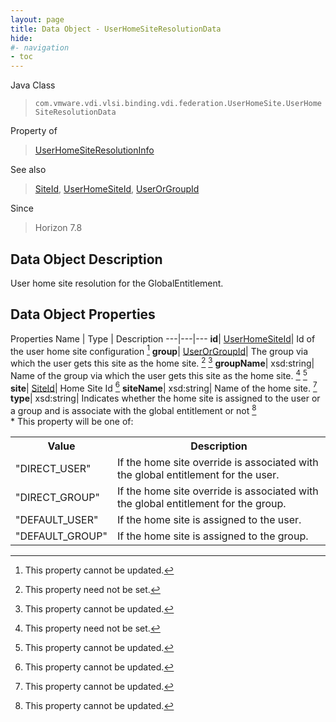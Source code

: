 ```yaml
---
layout: page
title: Data Object - UserHomeSiteResolutionData
hide:
#- navigation
- toc
---
```






Java Class
> `com.vmware.vdi.vlsi.binding.vdi.federation.UserHomeSite.UserHomeSiteResolutionData`

Property of
> [UserHomeSiteResolutionInfo](vdi.federation.UserHomeSite.UserHomeSiteResolutionInfo.md#field_detail)

See also
> [SiteId](vdi.entity.SiteId.md), [UserHomeSiteId](vdi.entity.UserHomeSiteId.md), [UserOrGroupId](vdi.entity.UserOrGroupId.md)

Since
> Horizon 7.8


## Data Object Description

User home site resolution for the GlobalEntitlement.

## Data Object Properties
Properties
Name |  Type |  Description
---|---|---
**id**| [UserHomeSiteId](vdi.entity.UserHomeSiteId.md)|  Id of the user home site configuration [^2]
**group**| [UserOrGroupId](vdi.entity.UserOrGroupId.md)|  The group via which the user gets this site as the home site. [^1] [^2]
**groupName**|  xsd:string|  Name of the group via which the user gets this site as the home site. [^1] [^2]
**site**| [SiteId](vdi.entity.SiteId.md)|  Home Site Id [^2]
**siteName**|  xsd:string|  Name of the home site. [^2]
**type**|  xsd:string|  Indicates whether the home site is assigned to the user or a group and is associate with the global entitlement or not [^2]<br>* This property will be one of:<br><table><tr><th>Value</th><th>Description</th></tr><tr><td>"DIRECT_USER"</td><td>If the home site override is associated with the global entitlement for the user.</td></tr><tr><td>"DIRECT_GROUP"</td><td>If the home site override is associated with the global entitlement for the group.</td></tr><tr><td>"DEFAULT_USER"</td><td>If the home site is assigned to the user.</td></tr><tr><td>"DEFAULT_GROUP"</td><td>If the home site is assigned to the group.</td></tr></table>



 


[^1]: This property need not be set.
[^2]: This property cannot be updated.